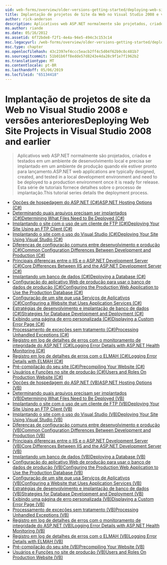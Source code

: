 ```yaml
---
uid: web-forms/overview/older-versions-getting-started/deploying-web-site-projects/index
title: Implantação de projetos de Site da Web no Visual Studio 2008 e versões anteriores | Microsoft Docs
author: rick-anderson
description: Aplicativos web ASP.NET normalmente são projetados, criados e testado em um ambiente de desenvolvimento local e precisam ser implantados em um ambiente de produção e s...
ms.author: riande
ms.date: 05/16/2012
ms.assetid: 6f72bde8-f2f1-4e4a-94e5-494c3c153c14
msc.legacyurl: /web-forms/overview/older-versions-getting-started/deploying-web-site-projects
msc.type: chapter
ms.openlocfilehash: 43c2397ef4ccc5eacb2ff4c5d04f62b9c8c481b7
ms.sourcegitcommit: 51b01b6ff8edde57d8243e4da28c9f1e7f1962b2
ms.translationtype: MT
ms.contentlocale: pt-BR
ms.lasthandoff: 05/06/2019
ms.locfileid: "65134418"
---
```

# <a name="deploying-web-site-projects-in-visual-studio-2008-and-earlier"></a><span data-ttu-id="cb77d-103">Implantação de projetos de site da Web no Visual Studio 2008 e versões anteriores</span><span class="sxs-lookup"><span data-stu-id="cb77d-103">Deploying Web Site Projects in Visual Studio 2008 and earlier</span></span>

> <span data-ttu-id="cb77d-104">Aplicativos web ASP.NET normalmente são projetados, criados e testados em um ambiente de desenvolvimento local e precisa ser implantado em um ambiente de produção quando ele estiver pronto para lançamento.</span><span class="sxs-lookup"><span data-stu-id="cb77d-104">ASP.NET web applications are typically designed, created, and tested in a local development environment and need to be deployed to a production environment once it is ready for release.</span></span> <span data-ttu-id="cb77d-105">Esta série de tutoriais fornece detalhes sobre o processo de implantação.</span><span class="sxs-lookup"><span data-stu-id="cb77d-105">This tutorial series details the deployment process.</span></span>

- [<span data-ttu-id="cb77d-106">Opções de hospedagem do ASP.NET (C#)</span><span class="sxs-lookup"><span data-stu-id="cb77d-106">ASP.NET Hosting Options (C#)</span></span>](asp-net-hosting-options-cs.md)
- [<span data-ttu-id="cb77d-107">Determinando quais arquivos precisam ser implantados (C#)</span><span class="sxs-lookup"><span data-stu-id="cb77d-107">Determining What Files Need to Be Deployed (C#)</span></span>](determining-what-files-need-to-be-deployed-cs.md)
- [<span data-ttu-id="cb77d-108">Implantando o site com o uso de um cliente de FTP (C#)</span><span class="sxs-lookup"><span data-stu-id="cb77d-108">Deploying Your Site Using an FTP Client (C#)</span></span>](deploying-your-site-using-an-ftp-client-cs.md)
- [<span data-ttu-id="cb77d-109">Implantando o site com o uso do Visual Studio (C#)</span><span class="sxs-lookup"><span data-stu-id="cb77d-109">Deploying Your Site Using Visual Studio (C#)</span></span>](deploying-your-site-using-visual-studio-cs.md)
- [<span data-ttu-id="cb77d-110">Diferenças de configuração comuns entre desenvolvimento e produção (C#)</span><span class="sxs-lookup"><span data-stu-id="cb77d-110">Common Configuration Differences Between Development and Production (C#)</span></span>](common-configuration-differences-between-development-and-production-cs.md)
- [<span data-ttu-id="cb77d-111">Principais diferenças entre o IIS e o ASP.NET Development Server (C#)</span><span class="sxs-lookup"><span data-stu-id="cb77d-111">Core Differences Between IIS and the ASP.NET Development Server (C#)</span></span>](core-differences-between-iis-and-the-asp-net-development-server-cs.md)
- [<span data-ttu-id="cb77d-112">Implantando um banco de dados (C#)</span><span class="sxs-lookup"><span data-stu-id="cb77d-112">Deploying a Database (C#)</span></span>](deploying-a-database-cs.md)
- [<span data-ttu-id="cb77d-113">Configuração do aplicativo Web de produção para usar o banco de dados de produção (C#)</span><span class="sxs-lookup"><span data-stu-id="cb77d-113">Configuring the Production Web Application to Use the Production Database (C#)</span></span>](configuring-the-production-web-application-to-use-the-production-database-cs.md)
- [<span data-ttu-id="cb77d-114">Configuração de um site que usa Serviços de Aplicativos (C#)</span><span class="sxs-lookup"><span data-stu-id="cb77d-114">Configuring a Website that Uses Application Services (C#)</span></span>](configuring-a-website-that-uses-application-services-cs.md)
- [<span data-ttu-id="cb77d-115">Estratégias de desenvolvimento e implantação de banco de dados (C#)</span><span class="sxs-lookup"><span data-stu-id="cb77d-115">Strategies for Database Development and Deployment (C#)</span></span>](strategies-for-database-development-and-deployment-cs.md)
- [<span data-ttu-id="cb77d-116">Exibindo uma página de erro personalizada (C#)</span><span class="sxs-lookup"><span data-stu-id="cb77d-116">Displaying a Custom Error Page (C#)</span></span>](displaying-a-custom-error-page-cs.md)
- [<span data-ttu-id="cb77d-117">Processamento de exceções sem tratamento (C#)</span><span class="sxs-lookup"><span data-stu-id="cb77d-117">Processing Unhandled Exceptions (C#)</span></span>](processing-unhandled-exceptions-cs.md)
- [<span data-ttu-id="cb77d-118">Registro em log de detalhes de erros com o monitoramento de integridade do ASP.NET (C#)</span><span class="sxs-lookup"><span data-stu-id="cb77d-118">Logging Error Details with ASP.NET Health Monitoring (C#)</span></span>](logging-error-details-with-asp-net-health-monitoring-cs.md)
- [<span data-ttu-id="cb77d-119">Registro em log de detalhes de erros com o ELMAH (C#)</span><span class="sxs-lookup"><span data-stu-id="cb77d-119">Logging Error Details with ELMAH (C#)</span></span>](logging-error-details-with-elmah-cs.md)
- [<span data-ttu-id="cb77d-120">Pré-compilação do seu site (C#)</span><span class="sxs-lookup"><span data-stu-id="cb77d-120">Precompiling Your Website (C#)</span></span>](precompiling-your-website-cs.md)
- [<span data-ttu-id="cb77d-121">Usuários e Funções no site de produção (C#)</span><span class="sxs-lookup"><span data-stu-id="cb77d-121">Users and Roles On Production Website (C#)</span></span>](users-and-roles-on-the-production-website-cs.md)
- [<span data-ttu-id="cb77d-122">Opções de hospedagem do ASP.NET (VB)</span><span class="sxs-lookup"><span data-stu-id="cb77d-122">ASP.NET Hosting Options (VB)</span></span>](asp-net-hosting-options-vb.md)
- [<span data-ttu-id="cb77d-123">Determinando quais arquivos precisam ser implantados (VB)</span><span class="sxs-lookup"><span data-stu-id="cb77d-123">Determining What Files Need to Be Deployed (VB)</span></span>](determining-what-files-need-to-be-deployed-vb.md)
- [<span data-ttu-id="cb77d-124">Implantando o site com o uso de um cliente de FTP (VB)</span><span class="sxs-lookup"><span data-stu-id="cb77d-124">Deploying Your Site Using an FTP Client (VB)</span></span>](deploying-your-site-using-an-ftp-client-vb.md)
- [<span data-ttu-id="cb77d-125">Implantando o site com o uso do Visual Studio (VB)</span><span class="sxs-lookup"><span data-stu-id="cb77d-125">Deploying Your Site Using Visual Studio (VB)</span></span>](deploying-your-site-using-visual-studio-vb.md)
- [<span data-ttu-id="cb77d-126">Diferenças de configuração comuns entre desenvolvimento e produção (VB)</span><span class="sxs-lookup"><span data-stu-id="cb77d-126">Common Configuration Differences Between Development and Production (VB)</span></span>](common-configuration-differences-between-development-and-production-vb.md)
- [<span data-ttu-id="cb77d-127">Principais diferenças entre o IIS e o ASP.NET Development Server (VB)</span><span class="sxs-lookup"><span data-stu-id="cb77d-127">Core Differences Between IIS and the ASP.NET Development Server (VB)</span></span>](core-differences-between-iis-and-the-asp-net-development-server-vb.md)
- [<span data-ttu-id="cb77d-128">Implantando um banco de dados (VB)</span><span class="sxs-lookup"><span data-stu-id="cb77d-128">Deploying a Database (VB)</span></span>](deploying-a-database-vb.md)
- [<span data-ttu-id="cb77d-129">Configuração do aplicativo Web de produção para usar o banco de dados de produção (VB)</span><span class="sxs-lookup"><span data-stu-id="cb77d-129">Configuring the Production Web Application to Use the Production Database (VB)</span></span>](configuring-the-production-web-application-to-use-the-production-database-vb.md)
- [<span data-ttu-id="cb77d-130">Configuração de um site que usa Serviços de Aplicativos (VB)</span><span class="sxs-lookup"><span data-stu-id="cb77d-130">Configuring a Website that Uses Application Services (VB)</span></span>](configuring-a-website-that-uses-application-services-vb.md)
- [<span data-ttu-id="cb77d-131">Estratégias de desenvolvimento e implantação de banco de dados (VB)</span><span class="sxs-lookup"><span data-stu-id="cb77d-131">Strategies for Database Development and Deployment (VB)</span></span>](strategies-for-database-development-and-deployment-vb.md)
- [<span data-ttu-id="cb77d-132">Exibindo uma página de erro personalizada (VB)</span><span class="sxs-lookup"><span data-stu-id="cb77d-132">Displaying a Custom Error Page (VB)</span></span>](displaying-a-custom-error-page-vb.md)
- [<span data-ttu-id="cb77d-133">Processamento de exceções sem tratamento (VB)</span><span class="sxs-lookup"><span data-stu-id="cb77d-133">Processing Unhandled Exceptions (VB)</span></span>](processing-unhandled-exceptions-vb.md)
- [<span data-ttu-id="cb77d-134">Registro em log de detalhes de erros com o monitoramento de integridade do ASP.NET (VB)</span><span class="sxs-lookup"><span data-stu-id="cb77d-134">Logging Error Details with ASP.NET Health Monitoring (VB)</span></span>](logging-error-details-with-asp-net-health-monitoring-vb.md)
- [<span data-ttu-id="cb77d-135">Registro em log de detalhes de erros com o ELMAH (VB)</span><span class="sxs-lookup"><span data-stu-id="cb77d-135">Logging Error Details with ELMAH (VB)</span></span>](logging-error-details-with-elmah-vb.md)
- [<span data-ttu-id="cb77d-136">Pré-compilação do seu site (VB)</span><span class="sxs-lookup"><span data-stu-id="cb77d-136">Precompiling Your Website (VB)</span></span>](precompiling-your-website-vb.md)
- [<span data-ttu-id="cb77d-137">Usuários e Funções no site de produção (VB)</span><span class="sxs-lookup"><span data-stu-id="cb77d-137">Users and Roles On Production Website (VB)</span></span>](users-and-roles-on-the-production-website-vb.md)
